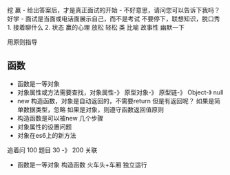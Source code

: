 挖 赢
    - 给出答案后，才是真正面试的开始
    - 不好意思，请问您可以告诉下我吗？好学
    - 面试是当面或电话面展示自己，而不是考试
      不要停下，联想知识，脱口秀
      1. 接着聊什么
      2. 状态 赢的心理  放松  轻松 类 比喻 故事性 幽默一下

用原则指导
  ## 函数
  - 函数是一等对象
  - 对象属性或方法需要查找，对象属性-》 原型对象-》 原型链-》 Object-》 null
  - new 构造函数，对象是自动返回的，不需要return
    但是有返回呢？ 如果是简单数据类型，忽略 如果是对象，则遵守函数返回值原则
  - 构造函数是可以被new 几个步骤
  - 对象属性的设置问题
  - 对象在es6上的新方法

追着问
100 题目  30 -》 200 关联

- 函数是一等对象
  构造函数 火车头+车厢 独立运行